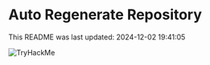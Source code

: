 # Auto Regenerate Repository

This README was last updated: 2024-12-02 19:41:05

 ![TryHackMe](https://tryhackme.com/badge/533634)